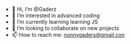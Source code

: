 - 👋 Hi, I’m @Gaderz
- 👀 I’m interested in advanced coding 
- 🌱 I’m currently learning learning JS
- 💞️ I’m looking to collaborate on new projects 
- 📫 How to reach me: nonnygaders@gmail.con

<!---
Gaderz/Gaderz is a ✨ special ✨ repository because its `README.md` (this file) appears on your GitHub profile.
You can click the Preview link to take a look at your changes.
--->
